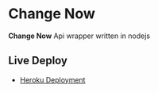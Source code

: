 # Change Now

**Change Now** Api wrapper written in nodejs

## Live Deploy

* [Heroku Deployment](https://change-now.herokuapp.com/swap)

<!--
 
 [![Flattr this git repo](http://api.flattr.com/button/flattr-badge-large.png)](https://flattr.com/submit/auto?user_id=username&url=https://github.com/username/sw-name&title=sw-name&language=&tags=github&category=software) 
 
 
 -->
 
